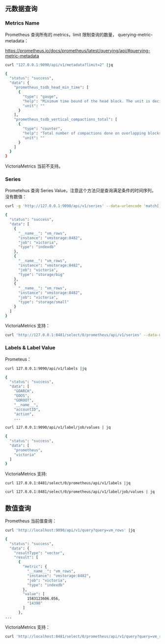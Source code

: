 
## 元数据查询

### Metrics Name

Prometheus 查询所有的 metrics，limit 限制查询的数量， querying-metric-metadata：

<https://prometheus.io/docs/prometheus/latest/querying/api/#querying-metric-metadata>

```bash
curl "127.0.0.1:9090/api/v1/metadata?limit=2" |jq

{
  "status": "success",
  "data": {
    "prometheus_tsdb_head_min_time": [
      {
        "type": "gauge",
        "help": "Minimum time bound of the head block. The unit is decided by the library consumer.",
        "unit": ""
      }
    ],
    "prometheus_tsdb_vertical_compactions_total": [
      {
        "type": "counter",
        "help": "Total number of compactions done on overlapping blocks.",
        "unit": ""
      }
    ]
  }
}
```

VictoriaMetrics 当前不支持。

### Series

Prometehus 查询 Series Value，注意这个方法只是查询满足条件的时间序列，没有数值：

```bash
curl -g 'http://127.0.0.1:9090/api/v1/series' --data-urlencode 'match[]=vm_rows{}'  --data-urlencode 'start=2020-03-02T00:00:00Z'|jq

{
  "status": "success",
  "data": [
    {
      "__name__": "vm_rows",
      "instance": "vmstorage:8482",
      "job": "victoria",
      "type": "indexdb"
    },
    {
      "__name__": "vm_rows",
      "instance": "vmstorage:8482",
      "job": "victoria",
      "type": "storage/big"
    },
    {
      "__name__": "vm_rows",
      "instance": "vmstorage:8482",
      "job": "victoria",
      "type": "storage/small"
    }
  ]
}
```

VictoriaMetrics 支持：

```bash
curl 'http://127.0.0.1:8481/select/0/prometheus/api/v1/series' --data-urlencode 'match[]=vm_rows{}' |jq
```

### Labels & Label Value

Prometeus：

```bash
curl 127.0.0.1:9090/api/v1/labels |jq

{
  "status": "success",
  "data": [
    "GOARCH",
    "GOOS",
    "GOROOT",
    "__name__",
    "accountID",
    "action",
    ...
```

```bash
curl 127.0.0.1:9090/api/v1/label/job/values | jq

{
  "status": "success",
  "data": [
    "prometheus",
    "victoria"
  ]
}
```

VictoriaMetrics 支持:

```bas
curl 127.0.0.1:8481/select/0/prometheus/api/v1/labels |jq

curl 127.0.0.1:8481/select/0/prometheus/api/v1/label/job/values | jq
```

## 数值查询

Prometheus 当前值查询：

```bash
curl 'http://localhost:9090/api/v1/query?query=vm_rows' |jq

{
  "status": "success",
  "data": {
    "resultType": "vector",
    "result": [
      {
        "metric": {
          "__name__": "vm_rows",
          "instance": "vmstorage:8482",
          "job": "victoria",
          "type": "indexdb"
        },
        "value": [
          1583123606.056,
          "14398"
        ]
      },
...
```

VictoriaMetrics 支持：

```bash
curl 'http://localhost:8481/select/0/prometheus/api/v1/query?query=vm_rows' |jq
```

